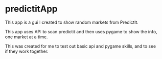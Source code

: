 # predictitApp
This app is a gui I created to show random markets from PredictIt.

This app uses API to scan predictit and then uses pygame to show the info, one market at a time.

This was created for me to test out basic api and pygame skills, and to see if they work together.
